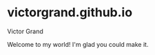 # victorgrand.github.io
Victor Grand

 <body>
   <h/1Victor Grand<h1>
   <p> Welcome to my world! I'm glad you could make it.</p>
  </body>
  </html>
  
